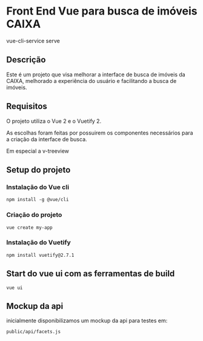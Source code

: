 # Front End Vue para busca de imóveis CAIXA

vue-cli-service serve

## Descrição
Este é um projeto que visa melhorar a interface de busca de imóveis da CAIXA, melhorado a experiência do usuário e facilitando a busca de imóveis.

## Requisitos

O projeto utiliza o Vue 2 e o Vuetify 2. 

As escolhas foram feitas por possuirem os componentes necessários para a criação da interface de busca.

Em especial a v-treeview

## Setup do projeto

### Instalação do Vue cli

```
npm install -g @vue/cli
```

### Criação do projeto

```
vue create my-app
```

### Instalação do Vuetify

```
npm install vuetify@2.7.1
```

## Start do vue ui com as ferramentas de build
```
vue ui
```

## Mockup da api

inicialmente disponibilizamos um mockup da api para testes em:

```
public/api/facets.js
```


